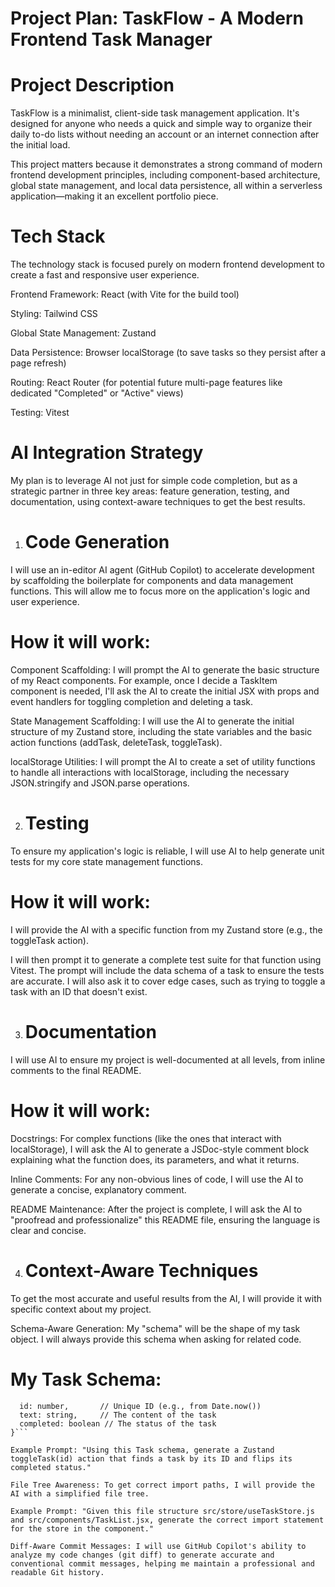 # Project Plan: TaskFlow - A Modern Frontend Task Manager
# Project Description
TaskFlow is a minimalist, client-side task management application. It's designed for anyone who needs a quick and simple way to organize their daily to-do lists without needing an account or an internet connection after the initial load.

This project matters because it demonstrates a strong command of modern frontend development principles, including component-based architecture, global state management, and local data persistence, all within a serverless application—making it an excellent portfolio piece.

# Tech Stack
The technology stack is focused purely on modern frontend development to create a fast and responsive user experience.

Frontend Framework: React (with Vite for the build tool)

Styling: Tailwind CSS

Global State Management: Zustand

Data Persistence: Browser localStorage (to save tasks so they persist after a page refresh)

Routing: React Router (for potential future multi-page features like dedicated "Completed" or "Active" views)

Testing: Vitest

# AI Integration Strategy
My plan is to leverage AI not just for simple code completion, but as a strategic partner in three key areas: feature generation, testing, and documentation, using context-aware techniques to get the best results.

1. # Code Generation
I will use an in-editor AI agent (GitHub Copilot) to accelerate development by scaffolding the boilerplate for components and data management functions. This will allow me to focus more on the application's logic and user experience.

# How it will work:

Component Scaffolding: I will prompt the AI to generate the basic structure of my React components. For example, once I decide a TaskItem component is needed, I'll ask the AI to create the initial JSX with props and event handlers for toggling completion and deleting a task.

State Management Scaffolding: I will use the AI to generate the initial structure of my Zustand store, including the state variables and the basic action functions (addTask, deleteTask, toggleTask).

localStorage Utilities: I will prompt the AI to create a set of utility functions to handle all interactions with localStorage, including the necessary JSON.stringify and JSON.parse operations.

2. # Testing
To ensure my application's logic is reliable, I will use AI to help generate unit tests for my core state management functions.

# How it will work:

I will provide the AI with a specific function from my Zustand store (e.g., the toggleTask action).

I will then prompt it to generate a complete test suite for that function using Vitest. The prompt will include the data schema of a task to ensure the tests are accurate. I will also ask it to cover edge cases, such as trying to toggle a task with an ID that doesn't exist.

3. # Documentation
I will use AI to ensure my project is well-documented at all levels, from inline comments to the final README.

# How it will work:

Docstrings: For complex functions (like the ones that interact with localStorage), I will ask the AI to generate a JSDoc-style comment block explaining what the function does, its parameters, and what it returns.

Inline Comments: For any non-obvious lines of code, I will use the AI to generate a concise, explanatory comment.

README Maintenance: After the project is complete, I will ask the AI to "proofread and professionalize" this README file, ensuring the language is clear and concise.

4. # Context-Aware Techniques
To get the most accurate and useful results from the AI, I will provide it with specific context about my project.

Schema-Aware Generation: My "schema" will be the shape of my task object. I will always provide this schema when asking for related code.

# My Task Schema:

```{
  id: number,       // Unique ID (e.g., from Date.now())
  text: string,     // The content of the task
  completed: boolean // The status of the task
}```

Example Prompt: "Using this Task schema, generate a Zustand toggleTask(id) action that finds a task by its ID and flips its completed status."

File Tree Awareness: To get correct import paths, I will provide the AI with a simplified file tree.

Example Prompt: "Given this file structure src/store/useTaskStore.js and src/components/TaskList.jsx, generate the correct import statement for the store in the component."

Diff-Aware Commit Messages: I will use GitHub Copilot's ability to analyze my code changes (git diff) to generate accurate and conventional commit messages, helping me maintain a professional and readable Git history.